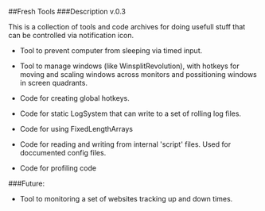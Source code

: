 ##Fresh Tools
###Description
v.0.3

This is a collection of tools and code archives for doing usefull stuff that can be controlled via notification icon. 

- Tool to prevent computer from sleeping via timed input.
- Tool to manage windows (like WinsplitRevolution), with hotkeys for moving and scaling windows across monitors and possitioning windows in screen quadrants.

- Code for creating global hotkeys.
- Code for static LogSystem that can write to a set of rolling log files.
- Code for using FixedLengthArrays
- Code for reading and writing from internal 'script' files. Used for doccumented config files.
- Code for profiling code

###Future:
- Tool to monitoring a set of websites tracking up and down times.
